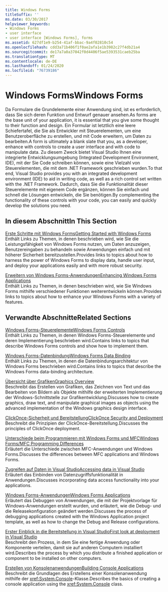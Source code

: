 ```yaml
---
title: Windows Forms
titleSuffix: ''
ms.date: 03/30/2017
helpviewer_keywords:
- Windows Forms
- user interface
- user interface [Windows Forms], forms
ms.assetid: 627df1e9-b254-41af-bbac-9a4f02810c54
ms.openlocfilehash: cdd3a71b406f1f0ae2afa1e1b3982c27f4db21a4
ms.sourcegitcommit: de17a7a0a37042f0d4406f5ae5393531caeb25ba
ms.translationtype: MT
ms.contentlocale: de-DE
ms.lasthandoff: 01/24/2020
ms.locfileid: "76739186"
---
```

# <a name="windows-forms"></a><span data-ttu-id="fa71e-102">Windows Forms</span><span class="sxs-lookup"><span data-stu-id="fa71e-102">Windows Forms</span></span>
<span data-ttu-id="fa71e-103">Da Formulare die Grundelemente einer Anwendung sind, ist es erforderlich, dass Sie sich deren Funktion und Entwurf genauer ansehen.</span><span class="sxs-lookup"><span data-stu-id="fa71e-103">As forms are the base unit of your application, it is essential that you give some thought to their function and design.</span></span> <span data-ttu-id="fa71e-104">Ein Formular ist letztlich eine leere Schiefertafel, die Sie als Entwickler mit Steuerelementen, um eine Benutzeroberfläche zu erstellen, und mit Code erweitern, um Daten zu bearbeiten.</span><span class="sxs-lookup"><span data-stu-id="fa71e-104">A form is ultimately a blank slate that you, as a developer, enhance with controls to create a user interface and with code to manipulate data.</span></span> <span data-ttu-id="fa71e-105">Zu diesem Zweck bietet Visual Studio Ihnen eine integrierte Entwicklungsumgebung (Integrated Development Environment, IDE), mit der Sie Code schreiben können, sowie eine Vielzahl von Steuerelementen, die mit dem .NET Framework geschrieben wurden.</span><span class="sxs-lookup"><span data-stu-id="fa71e-105">To that end, Visual Studio provides you with an integrated development environment (IDE) to aid in writing code, as well as a rich control set written with the .NET Framework.</span></span> <span data-ttu-id="fa71e-106">Dadurch, dass Sie die Funktionalität dieser Steuerelemente mit eigenem Code ergänzen, können Sie einfach und schnell die Lösungen entwickeln, die Sie benötigen.</span><span class="sxs-lookup"><span data-stu-id="fa71e-106">By complementing the functionality of these controls with your code, you can easily and quickly develop the solutions you need.</span></span>  
  
## <a name="in-this-section"></a><span data-ttu-id="fa71e-107">In diesem Abschnitt</span><span class="sxs-lookup"><span data-stu-id="fa71e-107">In This Section</span></span>  
 [<span data-ttu-id="fa71e-108">Erste Schritte mit Windows Forms</span><span class="sxs-lookup"><span data-stu-id="fa71e-108">Getting Started with Windows Forms</span></span>](getting-started-with-windows-forms.md)  
 <span data-ttu-id="fa71e-109">Enthält Links zu Themen, in denen beschrieben wird, wie Sie die Leistungsfähigkeit von Windows Forms nutzen, um Daten anzuzeigen, Benutzereingaben zu behandeln sowie Anwendungen einfach und mit höherer Sicherheit bereitzustellen.</span><span class="sxs-lookup"><span data-stu-id="fa71e-109">Provides links to topics about how to harness the power of Windows Forms to display data, handle user input, and deploy your applications easily and with more robust security.</span></span>  
  
 [<span data-ttu-id="fa71e-110">Erweitern von Windows Forms-Anwendungen</span><span class="sxs-lookup"><span data-stu-id="fa71e-110">Enhancing Windows Forms Applications</span></span>](./advanced/index.md)  
 <span data-ttu-id="fa71e-111">Enthält Links zu Themen, in denen beschrieben wird, wie Sie Windows Forms mithilfe verschiedener Funktionen weiterentwickeln können.</span><span class="sxs-lookup"><span data-stu-id="fa71e-111">Provides links to topics about how to enhance your Windows Forms with a variety of features.</span></span>  
  
## <a name="related-sections"></a><span data-ttu-id="fa71e-112">Verwandte Abschnitte</span><span class="sxs-lookup"><span data-stu-id="fa71e-112">Related Sections</span></span>  
 [<span data-ttu-id="fa71e-113">Windows Forms-Steuerelemente</span><span class="sxs-lookup"><span data-stu-id="fa71e-113">Windows Forms Controls</span></span>](./controls/index.md)  
 <span data-ttu-id="fa71e-114">Enthält Links zu Themen, in denen Windows Forms-Steuerelemente und deren Implementierung beschrieben wird.</span><span class="sxs-lookup"><span data-stu-id="fa71e-114">Contains links to topics that describe Windows Forms controls and show how to implement them.</span></span>  
  
 [<span data-ttu-id="fa71e-115">Windows Forms-Datenbindung</span><span class="sxs-lookup"><span data-stu-id="fa71e-115">Windows Forms Data Binding</span></span>](windows-forms-data-binding.md)  
 <span data-ttu-id="fa71e-116">Enthält Links zu Themen, in denen die Datenbindungsarchitektur von Windows Forms beschrieben wird.</span><span class="sxs-lookup"><span data-stu-id="fa71e-116">Contains links to topics that describe the Windows Forms data-binding architecture.</span></span>  
  
 [<span data-ttu-id="fa71e-117">Übersicht über Grafiken</span><span class="sxs-lookup"><span data-stu-id="fa71e-117">Graphics Overview</span></span>](./advanced/graphics-overview-windows-forms.md)  
 <span data-ttu-id="fa71e-118">Beschreibt das Erstellen von Grafiken, das Zeichnen von Text und das Bearbeiten von Bildern als Objekte mithilfe der erweiterten Implementierung der Windows-Schnittstelle zur Grafikentwicklung.</span><span class="sxs-lookup"><span data-stu-id="fa71e-118">Discusses how to create graphics, draw text, and manipulate graphical images as objects using the advanced implementation of the Windows graphics design interface.</span></span>  
  
 [<span data-ttu-id="fa71e-119">ClickOnce-Sicherheit und Bereitstellung</span><span class="sxs-lookup"><span data-stu-id="fa71e-119">ClickOnce Security and Deployment</span></span>](/visualstudio/deployment/clickonce-security-and-deployment)  
 <span data-ttu-id="fa71e-120">Beschreibt die Prinzipien der ClickOnce-Bereitstellung.</span><span class="sxs-lookup"><span data-stu-id="fa71e-120">Discusses the principles of ClickOnce deployment.</span></span>  
  
 [<span data-ttu-id="fa71e-121">Unterschiede beim Programmieren mit Windows Forms und MFC</span><span class="sxs-lookup"><span data-stu-id="fa71e-121">Windows Forms/MFC Programming Differences</span></span>](/cpp/dotnet/windows-forms-mfc-programming-differences)  
 <span data-ttu-id="fa71e-122">Erläutert die Unterschiede zwischen MFC-Anwendungen und Windows Forms.</span><span class="sxs-lookup"><span data-stu-id="fa71e-122">Discusses the differences between MFC applications and Windows Forms.</span></span>  
  
 [<span data-ttu-id="fa71e-123">Zugreifen auf Daten in Visual Studio</span><span class="sxs-lookup"><span data-stu-id="fa71e-123">Accessing data in Visual Studio</span></span>](/visualstudio/data-tools/accessing-data-in-visual-studio)  
 <span data-ttu-id="fa71e-124">Erläutert das Einbinden von Datenzugriffsfunktionalität in Anwendungen.</span><span class="sxs-lookup"><span data-stu-id="fa71e-124">Discusses incorporating data access functionality into your applications.</span></span>  
  
 [<span data-ttu-id="fa71e-125">Windows Forms-Anwendungen</span><span class="sxs-lookup"><span data-stu-id="fa71e-125">Windows Forms Applications</span></span>](/visualstudio/debugger/debugging-preparation-windows-forms-applications)  
 <span data-ttu-id="fa71e-126">Erläutert das Debuggen von Anwendungen, die mit der Projektvorlage für Windows-Anwendungen erstellt wurden, und erläutert, wie die Debug- und die Releasekonfiguration geändert werden.</span><span class="sxs-lookup"><span data-stu-id="fa71e-126">Discusses the process of debugging applications created with the Windows Application project template, as well as how to change the Debug and Release configurations.</span></span>  
  
 [<span data-ttu-id="fa71e-127">Erster Einblick in die Bereitstellung in Visual Studio</span><span class="sxs-lookup"><span data-stu-id="fa71e-127">First look at deployment in Visual Studio</span></span>](/visualstudio/deployment/deploying-applications-services-and-components)  
 <span data-ttu-id="fa71e-128">Beschreibt den Prozess, in dem Sie eine fertige Anwendung oder Komponente verteilen, damit sie auf anderen Computern installiert wird.</span><span class="sxs-lookup"><span data-stu-id="fa71e-128">Describes the process by which you distribute a finished application or component to be installed on other computers.</span></span>  
  
 [<span data-ttu-id="fa71e-129">Erstellen von Konsolenanwendungen</span><span class="sxs-lookup"><span data-stu-id="fa71e-129">Building Console Applications</span></span>](../../standard/building-console-apps.md)  
 <span data-ttu-id="fa71e-130">Beschreibt die Grundlagen des Erstellens einer Konsolenanwendung mithilfe der <xref:System.Console>-Klasse.</span><span class="sxs-lookup"><span data-stu-id="fa71e-130">Describes the basics of creating a console application using the <xref:System.Console> class.</span></span>
